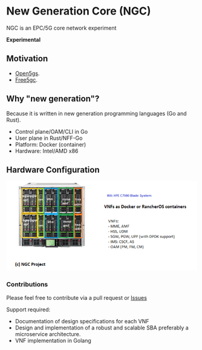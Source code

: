 # New Generation Core (NGC) 

NGC is an EPC/5G core network experiment

**Experimental**

## Motivation
- [Open5gs](https://github.com/acetcom/open5gs).
- [Free5gc](https://github.com/free5gc/free5gc).

## Why "new generation"?
Because it is written in new generation programming languages (Go and Rust). 
- Control plane/OAM/CLI in Go
- User plane in Rust/NFF-Go
- Platform: Docker (container)
- Hardware: Intel/AMD x86 


## Hardware Configuration
![NGC hardware configuration](ngc_hw.png)

### Contributions
Please feel free to contribute via a pull request or [Issues](https://github.com/eshikafe/ngc/issues)

Support required:
- Documentation of design specifications for each VNF
- Design and implementation of a robust and scalable SBA preferably a microservice architecture.
- VNF implementation in Golang


